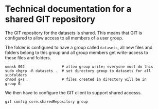 # Technical documentation for a shared GIT repository

The GIT repository for the datasets is shared. This means that GIT is configured to allow access to all members of a user group.

The folder is configured to have a group called `datasets`, all new files and folders belong to this group and all group members get write-access to these files and folders.

```
umask 002                 # allow group write; everyone must do this
sudo chgrp -R datasets .  # set directory group to datasets for all subfolders            
chmod g+s .               # files created in directory will be in group G
```

We then have to configure the GIT client to support shared accesss.

```
git config core.sharedRepository group
```
